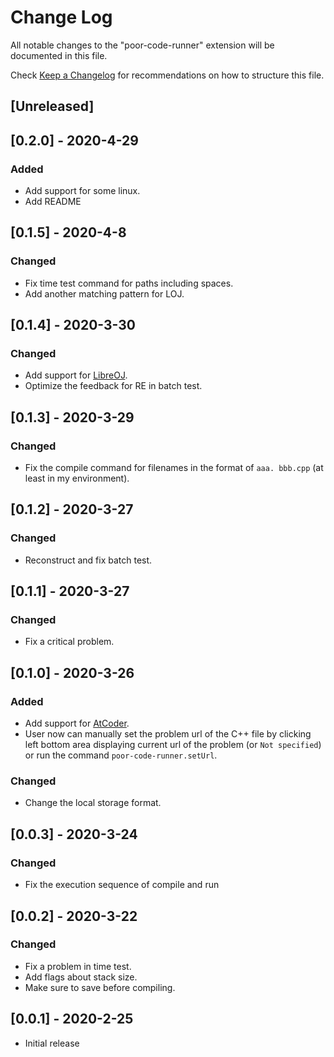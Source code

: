 # Change Log

All notable changes to the "poor-code-runner" extension will be documented in this file.

Check [Keep a Changelog](http://keepachangelog.com/) for recommendations on how to structure this file.

## [Unreleased]

## [0.2.0] - 2020-4-29

### Added

- Add support for some linux.
- Add README

## [0.1.5] - 2020-4-8

### Changed

- Fix time test command for paths including spaces.
- Add another matching pattern for LOJ.

## [0.1.4] - 2020-3-30

### Changed

- Add support for [LibreOJ](https://loj.ac).
- Optimize the feedback for RE in batch test.

## [0.1.3] - 2020-3-29

### Changed

- Fix the compile command for filenames in the format of `aaa. bbb.cpp` (at least in my environment).

## [0.1.2] - 2020-3-27

### Changed

- Reconstruct and fix batch test.

## [0.1.1] - 2020-3-27

### Changed

- Fix a critical problem.

## [0.1.0] - 2020-3-26

### Added

- Add support for [AtCoder](https://atcoder.jp).
- User now can manually set the problem url of the C++ file by clicking left bottom area displaying current url of the problem (or `Not specified`) or run the command `poor-code-runner.setUrl`.

### Changed

- Change the local storage format.

## [0.0.3] - 2020-3-24

### Changed

- Fix the execution sequence of compile and run

## [0.0.2] - 2020-3-22

### Changed

- Fix a problem in time test.
- Add flags about stack size.
- Make sure to save before compiling.

## [0.0.1] - 2020-2-25

- Initial release